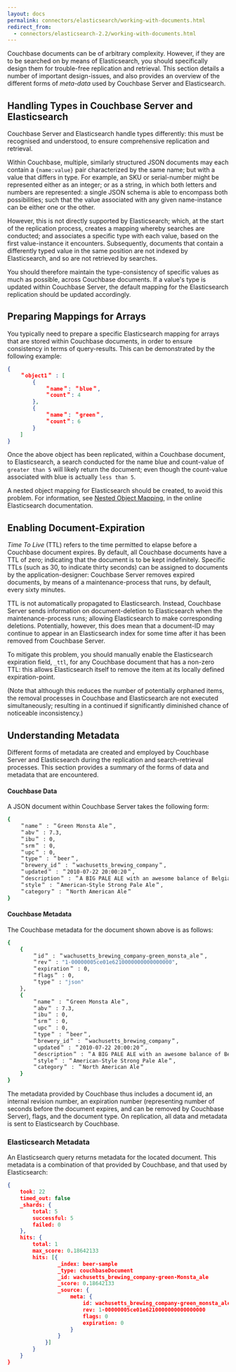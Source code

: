 ```yaml
---
layout: docs
permalink: connectors/elasticsearch/working-with-documents.html
redirect_from:
  - connectors/elasticsearch-2.2/working-with-documents.html
---
```


Couchbase documents can be of arbitrary complexity. However, if they are to be searched on by means of Elasticsearch, you should specifically design them for trouble-free replication and retrieval. This section details a number of important design-issues, and also provides an overview of the different forms of _meta-data_ used by Couchbase Server and Elasticsearch.

## Handling Types in Couchbase Server and Elasticsearch

Couchbase Server and Elasticsearch handle types differently: this must be recognised and understood, to ensure comprehensive replication and retrieval.

Within Couchbase, multiple, similarly structured JSON documents may each contain a `{name:value}` pair characterized by the same name; but with a value that differs in type. For example, an SKU or serial-number might be represented either as an integer; or as a string, in which both letters and numbers are represented: a single JSON schema is able to encompass both possibilities; such that the value associated with any given name-instance can be either one or the other.

However, this is not directly supported by Elasticsearch; which, at the start of the replication process, creates a mapping whereby searches are conducted; and associates a specific type with each value, based on the first value-instance it encounters. Subsequently, documents that contain a differently typed value in the same position are not indexed by Elasticsearch, and so are not retrieved by searches.

You should therefore maintain the type-consistency of specific values as much as possible, across Couchbase documents. If a value's type is updated within Couchbase Server, the default mapping for the Elasticsearch replication should be updated accordingly.

## Preparing Mappings for Arrays

You typically need to prepare a specific Elasticsearch mapping for arrays that are stored within Couchbase documents, in order to ensure consistency in terms of query-results. This can be demonstrated by the following example:

```json
{
    ＂object1＂ : [
        {
            ＂name＂: ＂blue＂,
            ＂count＂: 4
        },
        {
            ＂name＂: ＂green＂,
            ＂count＂: 6
        }
    ]
}
```

Once the above object has been replicated, within a Couchbase document, to Elasticsearch, a search conducted for the name blue and count-value of `greater than 5` will likely return the document; even though the count-value associated with blue is actually `less than 5`.

A nested object mapping for Elasticsearch should be created, to avoid this problem. For information, see [Nested Object Mapping](https://www.elastic.co/guide/en/elasticsearch/guide/current/nested-mapping.html), in the online Elasticsearch documentation.

## Enabling Document-Expiration

_Time To Live_ (TTL) refers to the time permitted to elapse before a Couchbase document expires. By default, all Couchbase documents have a TTL of zero; indicating that the document is to be kept indefinitely. Specific TTLs (such as 30, to indicate thirty seconds) can be assigned to documents by the application-designer: Couchbase Server removes expired documents, by means of a maintenance-process that runs, by default, every sixty minutes.

TTL is not automatically propagated to Elasticsearch. Instead, Couchbase Server sends information on document-deletion to Elasticsearch when the maintenance-process runs; allowing Elasticsearch to make corresponding deletions. Potentially, however, this does mean that a document-ID may continue to appear in an Elasticsearch index for some time after it has been removed from Couchbase Server.

To mitigate this problem, you should manually enable the Elasticsearch expiration field, `_ttl`, for any Couchbase document that has a non-zero TTL: this allows Elasticsearch itself to remove the item at its locally defined expiration-point.

(Note that although this reduces the number of potentially orphaned items, the removal processes in Couchbase and Elasticsearch are not executed simultaneously; resulting in a continued if significantly diminished chance of noticeable inconsistency.)

## Understanding Metadata

Different forms of metadata are created and employed by Couchbase Server and Elasticsearch during the replication and search-retrieval processes. This section provides a summary of the forms of data and metadata that are encountered.

#### Couchbase Data

A JSON document within Couchbase Server takes the following form:

```bash
{
    ＂name＂ : ＂Green Monsta Ale＂,
    ＂abv＂ : 7.3,
    ＂ibu＂ : 0,
    ＂srm＂ : 0,
    ＂upc＂ : 0,
    ＂type＂ : ＂beer＂,
    ＂brewery_id＂ : ＂wachusetts_brewing_company＂,
    ＂updated＂ : ＂2010-07-22 20:00:20＂,
    ＂description＂ : ＂A BIG PALE ALE with an awesome balance of Belgian malts with Fuggles and East Kent Golding hops.＂,
    ＂style＂ : ＂American-Style Strong Pale Ale＂,
    ＂category＂ : ＂North American Ale＂
}
```

#### Couchbase Metadata

The Couchbase metadata for the document shown above is as follows:

```bash
{
    {
        ＂id＂ : ＂wachusetts_brewing_company-green_monsta_ale＂,
        ＂rev＂ : "1-00000005ce01e6210000000000000000",
        ＂expiration＂ : 0,
        ＂flags＂ : 0,
        ＂type＂ : "json"
    },
    {
        ＂name＂ : ＂Green Monsta Ale＂,
        ＂abv＂ : 7.3,
        ＂ibu＂ : 0,
        ＂srm＂ : 0,
        ＂upc＂ : 0,
        ＂type＂ : ＂beer＂,
        ＂brewery_id＂ : ＂wachusetts_brewing_company＂,
        ＂updated＂ : ＂2010-07-22 20:00:20＂,
        ＂description＂ : ＂A BIG PALE ALE with an awesome balance of Belgian malts with Fuggles and East Kent Golding hops.＂,
        ＂style＂ : ＂American-Style Strong Pale Ale＂,
        ＂category＂ : ＂North American Ale＂
    }
}
```

The metadata provided by Couchbase thus includes a document id, an internal revision number, an expiration number (representing number of seconds before the document expires, and can be removed by Couchbase Server), flags, and the document type. On replication, all data and metadata is sent to Elasticsearch by Couchbase.

### Elasticsearch Metadata

An Elasticsearch query returns metadata for the located document. This metadata is a combination of that provided by Couchbase, and that used by Elasticsearch:

```json
{
    took: 22
    timed_out: false
    _shards: {
        total: 5
        successful: 5
        failed: 0
    },
    hits: {
        total: 1
        max_score: 0.18642133
        hits: [{
                _index: beer-sample
                _type: couchbaseDocument
                _id: wachusetts_brewing_company-green-Monsta_ale
                _score: 0.18642133
                _source: {
                    meta: {
                        id: wachusetts_brewing_company-green_monsta_ale
                        rev: 1-00000005ce01e6210000000000000000
                        flags: 0
                        expiration: 0
                    } 
                }
            }]
        }
    }
}
```